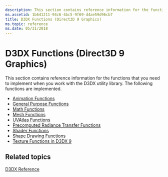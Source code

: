 ```yaml
---
description: This section contains reference information for the functions that you need to implement when you work with the D3DX utility library. The following functions are implemented.
ms.assetid: 1b641211-94c6-4bc5-9f69-d4ae59d96cb7
title: D3DX Functions (Direct3D 9 Graphics)
ms.topic: reference
ms.date: 05/31/2018
---
```


# D3DX Functions (Direct3D 9 Graphics)

This section contains reference information for the functions that you need to implement when you work with the D3DX utility library. The following functions are implemented.

-   [Animation Functions](dx9-graphics-reference-d3dx-functions-animation.md)
-   [General Purpose Functions](dx9-graphics-reference-d3dx-functions-general-purpose.md)
-   [Math Functions](dx9-graphics-reference-d3dx-functions-math.md)
-   [Mesh Functions](dx9-graphics-reference-d3dx-functions-mesh.md)
-   [UVAtlas Functions](dx9-graphics-reference-d3dx-functions-uvatlas.md)
-   [Precomputed Radiance Transfer Functions](dx9-graphics-reference-d3dx-functions-prt.md)
-   [Shader Functions](dx9-graphics-reference-d3dx-functions-shader.md)
-   [Shape Drawing Functions](dx9-graphics-reference-d3dx-functions-shape.md)
-   [Texture Functions in D3DX 9](dx9-graphics-reference-d3dx-functions-texture.md)

## Related topics

<dl> <dt>

[D3DX Reference](dx9-graphics-reference-d3dx.md)
</dt> </dl>

 

 



